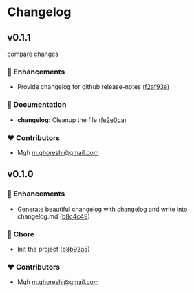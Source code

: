 # Changelog

## v0.1.1

[compare changes](https://github.com/mohammadGh/release-it-beautiful-changelog/compare/v0.1.0...v0.1.1)

### 🚀 Enhancements

- Provide changelog for github release-notes ([f2af93e](https://github.com/mohammadGh/release-it-beautiful-changelog/commit/f2af93e))

### 📖 Documentation

- **changelog:** Cleanup the file ([fe2e0ca](https://github.com/mohammadGh/release-it-beautiful-changelog/commit/fe2e0ca))

### ❤️ Contributors

- Mgh <m.ghoreshi@gmail.com>

## v0.1.0


### 🚀 Enhancements

- Generate beautiful changelog with changelog and write into changelog.md ([b8c4c49](https://github.com/mohammadGh/release-it-beautiful-changelog/commit/b8c4c49))

### 🏡 Chore

- Init the project ([b8b92a5](https://github.com/mohammadGh/release-it-beautiful-changelog/commit/b8b92a5))

### ❤️ Contributors

- Mgh <m.ghoreshi@gmail.com>
